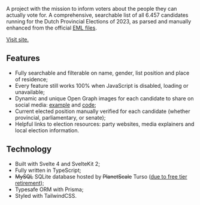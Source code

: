 A project with the mission to inform voters about the people they can actually vote for. A comprehensive, searchable list of all 6.457 candidates running for the Dutch Provincial Elections of 2023, as parsed and manually enhanced from the official [EML files](https://www.kiesraad.nl/verkiezingen/osv-en-eml/eml-standaard). 

[Visit site.](https://statenkandidaten.qntn.io)

## Features
- Fully searchable and filterable on name, gender, list position and place of residence;
- Every feature still works 100% when JavaScript is disabled, loading or unavailable;
- Dynamic and unique Open Graph images for each candidate to share on social media: [example](https://statenkandidaten.qntn.io/api/og/kandidaat/hedy-d-ancona.png) and [code](https://github.com/Coretteket/statenkandidaten/tree/main/src/routes/api/og);
- Current elected position manually verified for each candidate (whether provincial, parliamentary, or senate);
- Helpful links to election resources: party websites, media explainers and local election information.

## Technology
- Built with Svelte 4 and SvelteKit 2;
- Fully written in TypeScript;
- ~~MySQL~~ SQLite database hosted by ~~PlanetScale~~ Turso ([due to free tier retirement](https://planetscale.com/blog/planetscale-forever#:~:text=Our%20Hobby%20plan%20will%20be%20retired%20on%20April%208th%2C%202024.));
- Typesafe ORM with Prisma;
- Styled with TailwindCSS.
